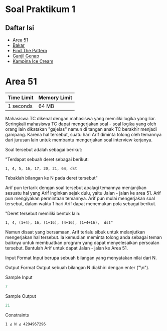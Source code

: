 # Soal Praktikum 1
## Daftar Isi
- [Area 51](#area-51)
- [Bakar](#bakar)
- [Find The Pattern](#find-the-pattern)
- [Ganjil Genap](ganjil-genap)
- [Kampina Ice Cream](kampina-ice-cream)

# Area 51
| Time Limit       | Memory Limit        |
|------------------|:--------------------|
| 1 seconds	       | 64 MB               |

Mahasiswa TC dikenal dengan mahasiswa yang memiliki logika yang liar. Seringkali mahasiswa TC dapat mengerjakan soal - soal logika yang oleh orang lain dikatakan "gajelas" namun di tangan anak TC berakhir menjadi gampang. Karena hal tersebut, suatu hari Arif diminta tolong oleh temannya dari jurusan lain untuk membantu mengerjakan soal interview kerjanya.

Soal tersebut adalah sebagai berikut:

"Terdapat sebuah deret sebagai berikut:

`1, 4, 5, 16, 17, 20, 21, 64, dst`

Tebaklah bilangan ke N pada deret tersebut"

Arif pun tertarik dengan soal tersebut apalagi temannya menjanjikan sesuatu hal yang Arif inginkan sejak dulu, yaitu Jalan - jalan ke area 51. Arif pun mengiyakan permintaan temannya. Arif pun mulai mengerjakan soal tersebut, dalam waktu 1 hari Arif dapat menemukan pola sebagai berikut.

"Deret tersebut memiliki bentuk lain:

`1, 4, (1+4), 16, (1+16), (4+16), (1+4+16),  dst"`

Namun disaat yang bersamaan, Arif terlalu sibuk untuk melanjutkan mengerjakan hal tersebut. Ia kemudian meminta tolong anda sebagai teman baiknya untuk membuatkan program yang dapat menyelesaikan persoalan tersebut. Bantulah Arif untuk dapat Jalan - jalan ke Area 51.

Input Format
Input berupa sebuah bilangan yang menyatakan nilai dari N.

Output Format
Output sebuah bilangan N diakhiri dengan enter ("\n").

Sample Input
```c
7
```
Sample Output
```c
21
```

Constraints

`1 ≤ N ≤ 4294967296`
